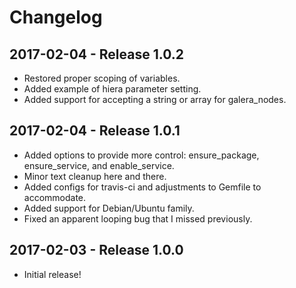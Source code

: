 # Changelog

## 2017-02-04 - Release 1.0.2

* Restored proper scoping of variables.
* Added example of hiera parameter setting.
* Added support for accepting a string or array for galera_nodes.

## 2017-02-04 - Release 1.0.1

* Added options to provide more control: ensure_package, ensure_service, and enable_service.
* Minor text cleanup here and there.
* Added configs for travis-ci and adjustments to Gemfile to accommodate.
* Added support for Debian/Ubuntu family.
* Fixed an apparent looping bug that I missed previously.

## 2017-02-03 - Release 1.0.0

* Initial release!
